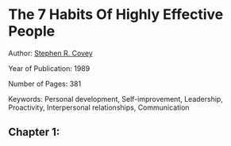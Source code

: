 # The 7 Habits Of Highly Effective People

Author: [Stephen R. Covey](https://en.wikipedia.org/wiki/Stephen_Covey)

Year of Publication: 1989

Number of Pages: 381

Keywords: Personal development, Self-improvement, Leadership, Proactivity, Interpersonal relationships, Communication


## Chapter 1: